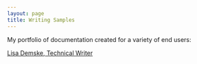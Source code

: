 ```yaml
---
layout: page
title: Writing Samples
---
```


My portfolio of documentation created for a variety of end users:

[Lisa Demske, Technical Writer](https://lisademske.com/)
